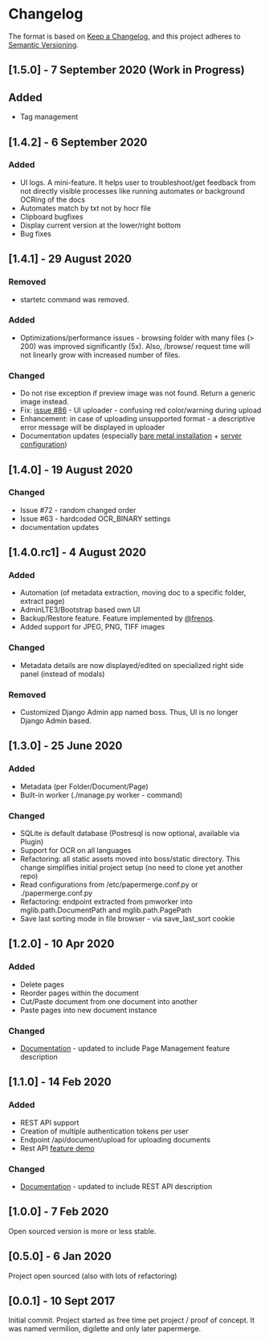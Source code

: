 # Changelog

The format is based on [Keep a Changelog](https://keepachangelog.com/en/1.0.0/),
and this project adheres to [Semantic Versioning](https://semver.org/spec/v2.0.0.html).

## [1.5.0] - 7 September 2020 (Work in Progress)

## Added
    
- Tag management


## [1.4.2] - 6 September 2020

### Added

- UI logs. A mini-feature. It helps user to troubleshoot/get feedback from not
    directly visible processes like running automates or background OCRing of
    the docs
- Automates match by txt not by hocr file
- Clipboard bugfixes
- Display current version at the lower/right bottom
- Bug fixes


## [1.4.1] - 29 August 2020

### Removed

- startetc command was removed.

### Added

- Optimizations/performance issues - browsing folder with many files (> 200)
 was improved significantly (5x). Also, /browse/ request time will not linearly grow with increased number of files.

### Changed

- Do not rise exception if preview image was not found. Return a generic image instead.
- Fix: [issue #86](https://github.com/ciur/papermerge/issues/86) - UI uploader - confusing red color/warning during upload
- Enhancement: in case of uploading unsupported format - a descriptive error message will be displayed in uploader
- Documentation updates (especially [bare metal installation](https://papermerge.readthedocs.io/en/latest/setup/manual_way.html) + [server configuration](https://papermerge.readthedocs.io/en/latest/setup/server_configurations.html))


## [1.4.0] - 19 August 2020

### Changed
    
- Issue #72 - random changed order
- Issue #63 - hardcoded OCR_BINARY settings
- documentation updates

## [1.4.0.rc1] - 4 August 2020

### Added 

- Automation (of metadata extraction, moving doc to a specific folder, extract page)
- AdminLTE3/Bootstrap based own UI
- Backup/Restore feature. Feature implemented by [@frenos](https://github.com/frenos).
- Added support for JPEG, PNG, TIFF images

### Changed

- Metadata details are now displayed/edited on specialized right side panel (instead of modals)

### Removed

- Customized Django Admin app named boss. Thus, UI is no longer Django Admin based.



## [1.3.0] - 25 June 2020

### Added

- Metadata (per Folder/Document/Page)
- Built-in worker (./manage.py worker - command)

### Changed


- SQLite is default database (Postresql is now optional, available via Plugin)
- Support for OCR on all languages
- Refactoring: all static assets moved into boss/static directory. This change simplifies initial project setup (no need to clone yet another repo)
- Read configurations from /etc/papermerge.conf.py or ./papermerge.conf.py
- Refactoring: endpoint extracted from pmworker into mglib.path.DocumentPath and mglib.path.PagePath
- Save last sorting mode in file browser - via save_last_sort cookie


## [1.2.0] - 10 Apr 2020

### Added

- Delete pages
- Reorder pages within the document 
- Cut/Paste document from one document into another
- Paste pages into new document instance

### Changed

- [Documentation](https://papermerge.readthedocs.io/en/v1.2.0/page_management.html) - updated to include Page Management feature description

## [1.1.0] - 14 Feb 2020

### Added

- REST API support
- Creation of multiple authentication tokens per user
- Endpoint /api/document/upload for uploading documents
- Rest API [feature demo ](https://www.youtube.com/watch?v=OePTvPcnoMw)

### Changed

- [Documentation](https://papermerge.readthedocs.io/en/v1.1.0/rest_api.html) - updated to include REST API description

## [1.0.0] - 7 Feb 2020

Open sourced version is more or less stable.

## [0.5.0] - 6 Jan 2020

Project open sourced (also with lots of refactoring)

## [0.0.1] - 10 Sept 2017

Initial commit. Project started as free time pet project / proof of concept.
It was named vermilion, digilette and only later papermerge.
